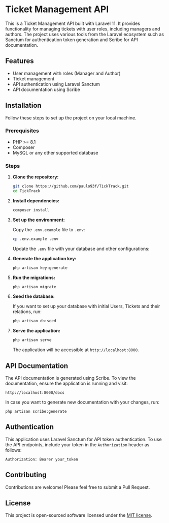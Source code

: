 

# Ticket Management API

This is a Ticket Management API built with Laravel 11. It provides functionality for managing tickets with user roles, including managers and authors. The project uses various tools from the Laravel ecosystem such as Sanctum for authentication token generation and Scribe for API documentation.

## Features

- User management with roles (Manager and Author)
- Ticket management
- API authentication using Laravel Sanctum
- API documentation using Scribe

## Installation

Follow these steps to set up the project on your local machine.

### Prerequisites

- PHP >= 8.1
- Composer
- MySQL or any other supported database

### Steps

1. **Clone the repository:**

   ```sh
   git clone https://github.com/paulo93f/TickTrack.git
   cd TickTrack
   ```

2. **Install dependencies:**

   ```sh
   composer install
   ```

3. **Set up the environment:**

   Copy the `.env.example` file to `.env`:

   ```sh
   cp .env.example .env
   ```

   Update the `.env` file with your database and other configurations:

4. **Generate the application key:**

   ```sh
   php artisan key:generate
   ```

5. **Run the migrations:**

   ```sh
   php artisan migrate
   ```

6. **Seed the database:**

   If you want to set up your database with initial Users, Tickets and their relations, run:

   ```sh
   php artisan db:seed
   ```

7. **Serve the application:**

   ```sh
   php artisan serve
   ```

   The application will be accessible at `http://localhost:8000`.

## API Documentation

The API documentation is generated using Scribe. To view the documentation, ensure the application is running and visit:
```
http://localhost:8000/docs
```
In case you want to generate new documentation with your changes, run:
```
php artisan scribe:generate  
```

## Authentication

This application uses Laravel Sanctum for API token authentication. To use the API endpoints, include your token in the `Authorization` header as follows:

```
Authorization: Bearer your_token
```

## Contributing

Contributions are welcome! Please feel free to submit a Pull Request.

## License

This project is open-sourced software licensed under the [MIT license](https://opensource.org/licenses/MIT).
